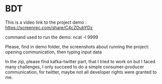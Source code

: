 # BDT

This is a video link to the project demo : https://screenrec.com/share/C4cZOubYDz

command used to run the demo: ncat -l 9999

Please, find in demo folder, the screenshots about running the project: opening communication, then typing input data

In the zip, please find kafka-twitter part, that I tried to work on but I faced many challenges, I only succeed to do a simple consumer-producer communication, for twitter, maybe not all developer rights were granted to me.
